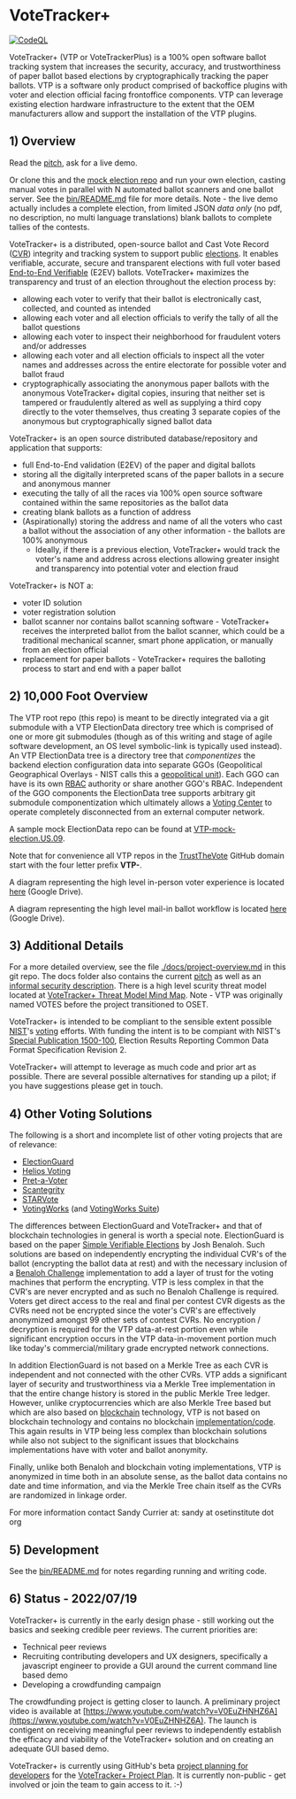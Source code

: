 # VoteTracker+

[![CodeQL](https://github.com/TrustTheVote-Project/VTP-root-repo/actions/workflows/codeql-analysis.yml/badge.svg)](https://github.com/TrustTheVote-Project/VTP-root-repo/actions/workflows/codeql-analysis.yml)

VoteTracker+ (VTP or VoteTrackerPlus) is a 100% open software ballot tracking system that increases the security, accuracy, and trustworthiness of paper ballot based elections by cryptographically tracking the paper ballots.  VTP is a software only product comprised of backoffice plugins with voter and election official facing frontoffice components.  VTP can leverage existing election hardware infrastructure to the extent that the OEM manufacturers allow and support the installation of the VTP plugins.

## 1) Overview

Read the [pitch](docs/pitch.md), ask for a live demo.

Or clone this and the [mock election repo](https://github.com/TrustTheVote-Project/VTP-mock-election.US.09) and run your own election, casting manual votes in parallel with N automated ballot scanners and one ballot server.  See the [bin/README.md](bin/README.md) file for more details.  Note - the live demo actually includes a complete election, from limited JSON _data only_ (no pdf, no description, no multi language translations) blank ballots to complete tallies of the contests.

VoteTracker+ is a distributed, open-source ballot and Cast Vote Record ([CVR](https://pages.nist.gov/ElectionGlossary/#cast-vote-record)) integrity and tracking system to support public [elections](https://en.wikipedia.org/wiki/Election). It enables verifiable, accurate, secure and transparent elections with full voter based [End-to-End Verifiable](https://en.wikipedia.org/wiki/End-to-end_auditable_voting_systems) (E2EV) ballots.  VoteTracker+ maximizes the transparency and trust of an election throughout the election process by:

* allowing each voter to verify that their ballot is electronically cast, collected, and counted as intended
* allowing each voter and all election officials to verify the tally of all the ballot questions
* allowing each voter to inspect their neighborhood for fraudulent voters and/or addresses
* allowing each voter and all election officials to inspect all the voter names and addresses across the entire electorate for possible voter and ballot fraud
* cryptographically associating the anonymous paper ballots with the anonymous VoteTracker+ digital copies, insuring that neither set is tampered or fraudulently altered as well as supplying a third copy directly to the voter themselves, thus creating 3 separate copies of the anonymous but cryptographically signed ballot data

VoteTracker+ is an open source distributed database/repository and application that supports:

* full End-to-End validation (E2EV) of the paper and digital ballots
* storing all the digitally interpreted scans of the paper ballots in a secure and anonymous manner
* executing the tally of all the races via 100% open source software contained within the same repositories as the ballot data
* creating blank ballots as a function of address
* (Aspirationally) storing the address and name of all the voters who cast a ballot without the association of any other information - the ballots are 100% anonymous
    * Ideally, if there is a previous election, VoteTracker+ would track the voter's name and address across elections allowing greater insight and transparency into potential voter and election fraud


VoteTracker+ is NOT a:

* voter ID solution
* voter registration solution
* ballot scanner nor contains ballot scanning software - VoteTracker+ receives the interpreted ballot from the ballot scanner, which could be a traditional mechanical scanner, smart phone application, or manually from an election official
* replacement for paper ballots - VoteTracker+ requires the balloting process to start and end with a paper ballot

## 2) 10,000 Foot Overview

The VTP root repo (this repo) is meant to be directly integrated via a git submodule with a VTP ElectionData directory tree which is comprised of one or more git submodules (though as of this writing and stage of agile software development, an OS level symbolic-link is typically used instead).  An VTP ElectionData tree is a directory tree that _componentizes_ the backend election configuration data into separate GGOs (Geopolitical Geographical Overlays - NIST calls this a [geopolitical unit](https://pages.nist.gov/ElectionGlossary/#geopolitical-unit)).  Each GGO can have is its own [RBAC](https://en.wikipedia.org/wiki/Role-based_access_control) authority or share another GGO's RBAC.  Independent of the GGO components the ElectionData tree supports arbitrary git submodule componentization which ultimately allows a [Voting Center](https://pages.nist.gov/ElectionGlossary/#vote-center) to operate completely disconnected from an external computer network.

A sample mock ElectionData repo can be found at [VTP-mock-election.US.09](https://github.com/TrustTheVote-Project/VTP-mock-election.US.09).

Note that for convenience all VTP repos in the [TrustTheVote](https://github.com/TrustTheVote-Project) GitHub domain start with the four letter prefix __VTP-__.

A diagram representing the high level in-person voter experience is located [here](https://drive.google.com/file/d/1-vKSE89R6DGvIs2JduyOt1AojmEXongL/view?usp=sharing) (Google Drive).

A diagram representing the high level mail-in ballot workflow is located [here](https://drive.google.com/file/d/107M8GcjGfCZ7Vu1j__OT7xYtE-D-xiia/view?usp=sharing) (Google Drive).

## 3) Additional Details

For a more detailed overview, see the file [./docs/project-overview.md](./docs/project-overview.md) in this git repo.  The docs folder also contains the current [pitch](./docs/pitch.md) as well as an [informal security description](./docs/informal-security-description.md).  There is a high level scurity threat model located at [VoteTracker+ Threat Model Mind Map](https://mm.tt/1939443508?t=DuNY3bTVbg).  Note - VTP was originally named VOTES before the project transitioned to OSET.

VoteTracker+ is intended to be compliant to the sensible extent possible [NIST](https://en.wikipedia.org/wiki/National_Institute_of_Standards_and_Technology)'s [voting](https://www.nist.gov/itl/voting) efforts.  With funding the intent is to be compiant with NIST's [Special Publication 1500-100](https://pages.nist.gov/ElectionResultsReporting/), Election Results Reporting Common Data Format Specification Revision 2.

VoteTracker+ will attempt to leverage as much code and prior art as possible. There are several possible alternatives for standing up a pilot; if you have suggestions please get in touch.

## <a name="ElectionGuardb"></a>4) Other Voting Solutions

The following is a short and incomplete list of other voting projects that are of relevance:

* [ElectionGuard](https://freeandfair.us/electionguard/) 
* [Helios Voting](https://heliosvoting.org/) 
* [Pret-a-Voter](https://en.wikipedia.org/wiki/Pr%C3%AAt_%C3%A0_Voter) 
* [Scantegrity](https://en.wikipedia.org/wiki/Scantegrity) 
* [STARVote](https://www.usenix.org/conference/evtwote13/workshop-program/presentation/bell) 
* [VotingWorks](https://www.voting.works/) (and [VotingWorks Suite](https://docs.voting.works/vxsuite/))

The differences between ElectionGuard and VoteTracker+ and that of blockchain technologies in general is worth a special note.  ElectionGuard is based on the paper [Simple Verifiable Elections](https://www.usenix.net/legacy/events/evt06/tech/full_papers/benaloh/benaloh.pdf) by Josh Benaloh.  Such solutions are based on independently encrypting the individual CVR's of the ballot (encrypting the ballot data at rest) and with the necessary inclusion of a [Benaloh Challenge](https://github.com/phayes/benaloh-challenge) implementation to add a layer of trust for the voting machines that perform the encrypting.  VTP is less complex in that the CVR's are never encrypted and as such no Benaloh Challenge is required.  Voters get direct access to the real and final per contest CVR digests as the CVRs need not be encrypted since the voter's CVR's are effectively anonymized amongst 99 other sets of contest CVRs.  No encryption / decryption is required for the VTP data-at-rest portion even while significant encryption occurs in the VTP data-in-movement portion much like today's commercial/military grade encrypted network connections.

In addition ElectionGuard is not based on a Merkle Tree as each CVR is independent and not connected with the other CVRs.  VTP adds a significant layer of security and trustworthiness via a Merkle Tree implementation in that the entire change history is stored in the public Merkle Tree ledger.  However, unlike cryptocurrencies which are also Merkle Tree based but which are also based on [blockchain](https://en.wikipedia.org/wiki/Blockchain) technology, VTP is not based on blockchain technology and contains no blockchain [implementation/code](https://github.com/dragonchain/dragonchain).  This again results in VTP being less complex than blockchain solutions while also not subject to the significant issues that blockchains implementations have with voter and ballot anonymity.

Finally, unlike both Benaloh and blockchain voting implementations, VTP is anonymized in time both in an absolute sense, as the ballot data contains no date and time information, and via the Merkle Tree chain itself as the CVRs are randomized in linkage order.

For more information contact Sandy Currier at: sandy at osetinstitute dot org

## 5) Development

See the [bin/README.md](bin/README.md) for notes regarding running and writing code.

## 6) Status - 2022/07/19

VoteTracker+ is currently in the early design phase - still working out the basics and seeking credible peer reviews. The current priorities are:
* Technical peer reviews
* Recruiting contributing developers and UX designers, specifically a javascript engineer to provide a GUI around the current command line based demo
* Developing a crowdfunding campaign

The crowdfunding project is getting closer to launch.  A preliminary project video is available at [https://www.youtube.com/watch?v=V0EuZHNHZ6A](https://www.youtube.com/watch?v=V0EuZHNHZ6A).  The launch is contigent on receiving meaningful peer reviews to independently establish the efficacy and viability of the VoteTracker+ solution and on creating an adequate GUI based demo.

VoteTracker+ is currently using GitHub's beta [project planning for developers](https://github.com/features/issues) for the [VoteTracker+ Project Plan](https://github.com/orgs/TrustTheVote-Project/projects/2/views/1).  It is currently non-public - get involved or join the team to gain access to it.  :-)
